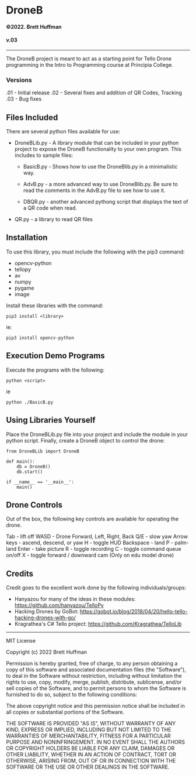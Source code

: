 # DroneB
#### ©2022. Brett Huffman
#### v.03
---------------------------------------

The DroneB project is meant to act as a starting point for Tello Drone programming in the Intro to Programming course at Principia College.

### Versions
.01 - Initial release
.02 - Several fixes and addition of QR Codes, Tracking
.03 - Bug fixes

## Files Included
There are several python files available for use:

- DroneBLib.py - A library module that can be included in your python project to expose the DroneB functionality to your own program.  This includes to sample files:

    - BasicB.py - Shows how to use the DroneBlib.py in a minimalistic way.

    - AdvB.py - a more advanced way to use DroneBlib.py.  Be sure to read the comments in the AdvB.py file to see how to use it.

    - DBQR.py - another advanced pythong script that displays the text of a QR code when read.

- QR.py - a library to read QR files

## Installation
To use this library, you must include the following with the pip3 command:

- opencv-python
- tellopy
- av
- numpy
- pygame
- image

Install these libraries with the command:

    pip3 install <library>

ie:

    pip3 install opencv-python

## Execution Demo Programs
Execute the programs with the following:

    python <script>

ie

    python ./BasicB.py

## Using Libraries Yourself
Place the DroneBLib.py file into your project and include the module in 
your python script.  Finally, create a DroneB object 
to control the drone:

    from DroneBLib import DroneB

    def main():
        db = DroneB()
        db.start()

    if __name__ == '__main__':
        main()

## Drone Controls
Out of the box, the following key controls are available for operating the drone.

Tab - lift off
WASD - Drone Forward, Left, Right, Back
Q/E - slow yaw
Arrow keys - ascend, descend, or yaw
H - toggle HUD
Backspace - land
P - palm-land
Enter - take picture
R - toggle recording
C - toggle command queue on/off
X - toggle forward / downward cam (Only on edu model drone)

## Credits
Credit goes to the excellent work done by the following individuals/groups:
- Hanyazou for many of the ideas in these modules: https://github.com/hanyazou/TelloPy
- Hacking Drones by GoBot: https://gobot.io/blog/2018/04/20/hello-tello-hacking-drones-with-go/
- Kragrathea's C# Tello project: https://github.com/Kragrathea/TelloLib

---
MIT License

Copyright (c) 2022 Brett Huffman

Permission is hereby granted, free of charge, to any person obtaining a copy of this software and associated documentation files (the "Software"), to deal in the Software without restriction, including without limitation the rights to use, copy, modify, merge, publish, distribute, sublicense, and/or sell copies of the Software, and to permit persons to whom the Software is furnished to do so, subject to the following conditions:

The above copyright notice and this permission notice shall be included in all copies or substantial portions of the Software.

THE SOFTWARE IS PROVIDED "AS IS", WITHOUT WARRANTY OF ANY KIND, EXPRESS OR IMPLIED, INCLUDING BUT NOT LIMITED TO THE WARRANTIES OF MERCHANTABILITY, FITNESS FOR A PARTICULAR PURPOSE AND NONINFRINGEMENT. IN NO EVENT SHALL THE AUTHORS OR COPYRIGHT HOLDERS BE LIABLE FOR ANY CLAIM, DAMAGES OR OTHER LIABILITY, WHETHER IN AN ACTION OF CONTRACT, TORT OR OTHERWISE, ARISING FROM, OUT OF OR IN CONNECTION WITH THE SOFTWARE OR THE USE OR OTHER DEALINGS IN THE SOFTWARE.